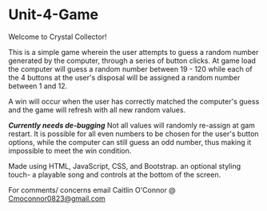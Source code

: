 # Unit-4-Game
Welcome to Crystal Collector!

This is a simple game wherein the user attempts to guess a random number generated by the computer, through a series of button clicks.
At game load the computer will guess a random number between 19 - 120 while each of the 4 buttons at the user's disposal will be assigned a random number between 1 and 12.

A win will occur when the user has correctly matched the computer's guess and the game will refresh with all new random values.

***Currently needs de-bugging***
Not all values will randomly re-assign at gam restart.
It is possible for all even numbers to be chosen for the user's button options, 
while the computer can still guess an odd number, thus making it impossible to meet the win condition.


Made using HTML, JavaScript, CSS, and Bootstrap.
an optional styling touch- a playable song and controls at the bottom of the screen.

For comments/ concerns email Caitlin O'Connor @ Cmoconnor0823@gmail.com

